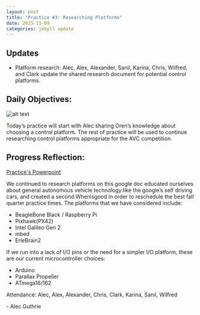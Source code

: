 ```yaml
---
layout: post
title: "Practice #3: Researching Platforms"
date: 2015-11-09
categories: jekyll update
---
```


## Updates
* Platform research: Alec, Alex, Alexander, Sanil, Karina, Chris, Wilfred, and
  Clark update the shared research document for potential control platforms.

## Daily Objectives:

![alt
text](http://i.imgur.com/up86ZQo.jpg
"Logo Title Text 1")


Today’s practice will start with Alec sharing Oren’s knowledge about choosing a
control platform. The rest of practice will be used to continue researching
control platforms appropriate for the AVC competition.
   
## Progress Reflection:

[Practice's
Powerpoint](https://docs.google.com/presentation/d/1Vd7GRl5eWh0uci9uSAD_STtZdWhhNBF9mCnDkbRHZ8M/edit?usp=sharing)

We continued to research platforms on this google doc educated ourselves about
general autonomous vehicle technology like the google’s self driving cars, and
created a second Whenisgood in order to reschedule the best fall quarter
practice times. The platforms that we have considered include:

* BeagleBone Black / Raspberry Pi
* Pixhawk(PX42)
* Intel Galileo Gen 2
* mbed
* ErleBrain2

If we run into a lack of I/O pins or the need for a simpler I/O platform, these
are our current microcontroller choices:

* Arduino
* Parallax Propeller
* ATmega16/162

Attendance: Alec, Alex, Alexander, Chris, Clark, Karina, Sanil, Wilfred

\- Alec Guthrie
